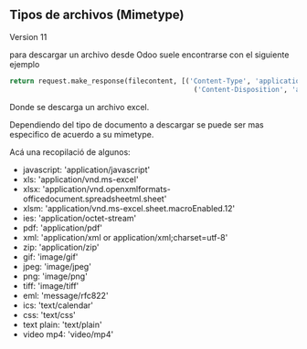 ## Tipos de archivos (Mimetype)

Version 11

para descargar un archivo desde Odoo suele encontrarse con el siguiente ejemplo
```python
return request.make_response(filecontent, [('Content-Type', 'application/vnd.ms-excel'), ('Content-Length', len(filecontent)),
											 ('Content-Disposition', 'attachment; filename= Reporte.xls;')])
```

Donde se descarga un archivo excel.

Dependiendo del tipo de documento a descargar se puede ser mas especifico de acuerdo a su mimetype. 

Acá una recopilació de algunos:
- javascript: 'application/javascript'
- xls: 'application/vnd.ms-excel'
- xlsx: 'application/vnd.openxmlformats-officedocument.spreadsheetml.sheet'
- xlsm: 'application/vnd.ms-excel.sheet.macroEnabled.12'
- ies: 'application/octet-stream'
- pdf: 'application/pdf'
- xml: 'application/xml or application/xml;charset=utf-8'
- zip: 'application/zip'
- gif: 'image/gif'
- jpeg: 'image/jpeg'
- png: 'image/png'
- tiff: 'image/tiff'
- eml: 'message/rfc822'
- ics: 'text/calendar'
- css: 'text/css'
- text plain: 'text/plain'
- video mp4: 'video/mp4'

